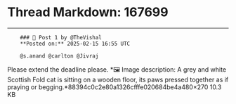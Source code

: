 # Thread Markdown: 167699

---

        ### 💬 Post 1 by @TheVishal  
        **Posted on:** 2025-02-15 16:55 UTC  

        @s.anand @carlton @Jivraj
Please extend the deadline please.
*🖼️ Image description: A grey and white Scottish Fold cat is sitting on a wooden floor, its paws pressed together as if praying or begging.*88394c0c2e80a1326cfffe020684be4a480×270 10.3 KB

        